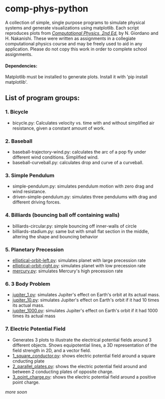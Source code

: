 # comp-phys-python

A collection of simple, single purpose programs to simulate physical systems and generate visualizations using matplotlib. Each script reproduces plots from [*Computational Physics, 2nd Ed.*](https://www.amazon.com/Computational-Physics-2nd-Nicholas-Giordano/dp/0131469908)  by N. Giordano and H. Nakanishi. These were written as assignments in a collegiate computational physics course and may be freely used to aid in any application. Please do not copy this work in order to complete school assignments.

#### Dependencies:
Matplotlib must be installed to generate plots. Install it with 'pip install matplotlib'.

## List of program groups:

### 1. **Bicycle**
  - bicycle.py: Calculates velocity vs. time with and without simplified air resistance, given a constant amount of work.

### 2. **Baseball**
  - baseball-trajectory-wind.py: calculates the arc of a pop fly under different wind conditions. Simplified wind.
  - baseball-curveball.py: calculates drop and curve of a curveball.
  
### 3. **Simple Pendulum**
  - simple-pendulum.py: simulates pendulum motion with zero drag and wind resistance.
  - driven-simple-pendulum.py: simulates three pendulums with drag and different driving forces.

### 4. **Billiards** (bouncing ball off containing walls)
   - billiards-circular.py: simple bouncing off inner-walls of circle
   - billiards-stadium.py: same but with small flat section in the middle, altering the shape and bouncing behavior

### 5. **Planetary Precession**
   - <u>elliptical-orbit-left.py</u>: simulates planet with large precession rate
   - <u>elliptical-orbit-right.py</u>: simulates planet with low precession rate
   - <u>mercury.py</u>: simulates Mercury's high precession rate

### 6. **3 Body Problem**
   - <u>jupiter_1.py</u>: simulates Jupiter's effect on Earth's orbit at its actual mass.
   - <u>jupiter_10.py</u>: simulates Jupiter's effect on Earth's orbit if it had 10 times its actual mass.
   - <u>jupiter_1000.py</u>: simulates Jupiter's effect on Earth's orbit if it had 1000 times its actual mass

### 7. **Electric Potential Field**
   - Generates 3 plots to illustrate the electrical potential fields around 3 different objects. Shows equipotential lines, a 3D representation of the field strength in 2D, and a vector field.
   - <u>1_square_conductor.py</u>: shows electric potential field around a square cnducting plate
   - <u>2_parallel_plates.py</u>: shows the electric potential field around and between 2 conducting plates of opposite charge.
   - <u>3_point_charge.py</u>: shows the electric potential field around a positive point charge.

*more soon*
